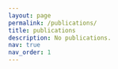 ```yaml
---
layout: page
permalink: /publications/
title: publications
description: No publications. 
nav: true
nav_order: 1
---
```

<!-- _pages/publications.md -->
<!-- <div class="publications"> -->

<!-- {% bibliography -f {{ site.scholar.bibliography }} %} -->

<!-- </div> -->
